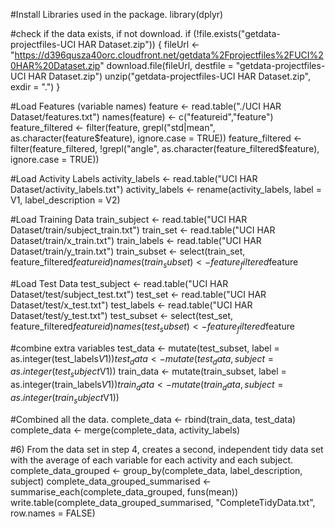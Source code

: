 #Install Libraries used in the package.
library(dplyr)

#check if the data exists, if not download.
if (!file.exists("getdata-projectfiles-UCI HAR Dataset.zip"))
    {
        fileUrl <- "https://d396qusza40orc.cloudfront.net/getdata%2Fprojectfiles%2FUCI%20HAR%20Dataset.zip"
        download.file(fileUrl, destfile = "getdata-projectfiles-UCI HAR Dataset.zip")
        unzip("getdata-projectfiles-UCI HAR Dataset.zip", exdir = ".")
    }

#Load Features (variable names)
feature <- read.table("./UCI HAR Dataset/features.txt")
names(feature) <- c("featureid","feature")
feature_filtered <- filter(feature, grepl("std|mean", as.character(feature$feature), ignore.case = TRUE))
feature_filtered <- filter(feature_filtered, !grepl("angle", as.character(feature_filtered$feature), ignore.case = TRUE))

#Load Activity Labels
activity_labels <- read.table("UCI HAR Dataset/activity_labels.txt")
activity_labels <- rename(activity_labels, label = V1, label_description = V2)

#Load Training Data
train_subject <- read.table("UCI HAR Dataset/train/subject_train.txt")
train_set <- read.table("UCI HAR Dataset/train/x_train.txt")
train_labels <- read.table("UCI HAR Dataset/train/y_train.txt")
train_subset <- select(train_set, feature_filtered$featureid)
names(train_subset) <- feature_filtered$feature

#Load Test Data
test_subject <- read.table("UCI HAR Dataset/test/subject_test.txt")
test_set <- read.table("UCI HAR Dataset/test/x_test.txt")
test_labels <- read.table("UCI HAR Dataset/test/y_test.txt")
test_subset <- select(test_set, feature_filtered$featureid)
names(test_subset) <- feature_filtered$feature

#combine extra variables
test_data <- mutate(test_subset, label = as.integer(test_labels$V1))
test_data <- mutate(test_data, subject = as.integer(test_subject$V1))
train_data <- mutate(train_subset, label = as.integer(train_labels$V1))
train_data <- mutate(train_data, subject = as.integer(train_subject$V1))

#Combined all the data.
complete_data <- rbind(train_data, test_data)
complete_data <- merge(complete_data, activity_labels)

#6) From the data set in step 4, creates a second, independent tidy data set with the average of each variable for each activity and each subject.
complete_data_grouped <- group_by(complete_data, label_description, subject)
complete_data_grouped_summarised <- summarise_each(complete_data_grouped, funs(mean))
write.table(complete_data_grouped_summarised, "CompleteTidyData.txt", row.names = FALSE)
